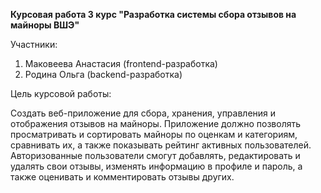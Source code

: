 **Курсовая работа 3 курс "Разработка системы сбора отзывов на майноры ВШЭ"**

Участники:
  1) Маковеева Анастасия (frontend-разработка)
  2) Родина Ольга (backend-разработка)

Цель курсовой работы:
 
Создать веб-приложение для сбора, хранения, управления и отображения отзывов на майноры. Приложение должно позволять просматривать и сортировать майноры по оценкам и категориям, сравнивать их, а также показывать рейтинг активных пользователей. Авторизованные пользователи смогут добавлять, редактировать и удалять свои отзывы, изменять информацию в профиле и пароль, а также оценивать и комментировать отзывы других.
